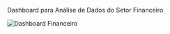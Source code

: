 Dashboard para Análise de Dados do Setor Financeiro

![Dashboard Financeiro](https://github.com/fossegui/Data-Analysis/assets/98422036/70ecaa54-abdf-4653-a0a7-be736a8b8ca4)

